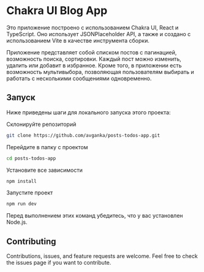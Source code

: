 # Chakra UI Blog App

Это приложение построено с использованием Chakra UI, React и TypeScript. Оно использует JSONPlaceholder API, а также и создано с использованием Vite в качестве инструмента сборки.

Приложение представляет собой списком постов c пагинацией, возможность поиска, сортировки.
Каждый пост можно изменить, удалить или добавит в избранное.
Кроме того, в приложении есть возможность мультивыбора, позволяющая пользователям выбирать и работать с несколькими сообщениями одновременно.

## Запуск

Ниже приведены шаги для локального запуска этого проекта:

Склонируйте репозиторий

```bash
git clone https://github.com/avganka/posts-todos-app.git
```

Перейдите в папку с проектом

```bash
cd posts-todos-app
```

Установите все зависимости

```bash
npm install
```

Запустите проект

```bash
npm run dev
```

Перед выполнением этих команд убедитесь, что у вас установлен Node.js.

## Contributing

Contributions, issues, and feature requests are welcome. Feel free to check the issues page if you want to contribute.
